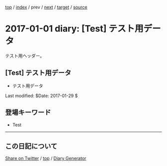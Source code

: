[top](../index.html) 
 / [index](index.html) 
 / prev 
 / [next](../hatena/ig161226.html) 
 / [target](https://igapyon.github.io/diary/2017/ig170101.html) 
 / [source](https://github.com/igapyon/diary/blob/gh-pages/2017/ig170101.html.src.md) 

2017-01-01 diary: [Test] テスト用データ
=====================================================================================================
テスト用ヘッダー。

## [Test] テスト用データ

* テスト用データ

Last modified: $Date: 2017-01-29 $

## 登場キーワード

* Test

----------------------------------------------------------------------------------------------------

## この日記について

[Share on Twitter](https://twitter.com/intent/tweet?hashtags=igapyon%2Cdiary%2C%E3%81%84%E3%81%8C%E3%81%B4%E3%82%87%E3%82%93%2CTest&text=%5BTest%5D+%E3%83%86%E3%82%B9%E3%83%88%E7%94%A8%E3%83%87%E3%83%BC%E3%82%BF&url=https%3A%2F%2Figapyon.github.io%2Fdiary%2F2017%2Fig170101.html) / [top](../index.html) / [Diary Generator](https://github.com/igapyon/igapyonv3)

